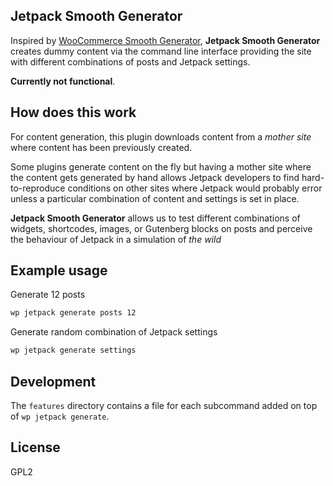 ## Jetpack Smooth Generator

Inspired by [WooCommerce Smooth Generator](https://github.com/woocommerce/wc-smooth-generator), **Jetpack Smooth Generator** creates dummy content via the command line interface providing the site with different combinations of posts and Jetpack settings. 

**Currently not functional**.


## How does this work

For content generation, this plugin downloads content from a _mother site_ where content has been previously created. 

Some plugins generate content on the fly but having a mother site where the content gets generated by hand allows Jetpack developers to find hard-to-reproduce conditions on other sites where Jetpack would probably error unless a particular combination of content and settings is set in place.

**Jetpack Smooth Generator** allows us to test different combinations of widgets, shortcodes, images, or Gutenberg blocks on posts and perceive the behaviour of Jetpack in a simulation of _the wild_

## Example usage

Generate 12 posts

```sh
wp jetpack generate posts 12
```

Generate random combination of Jetpack settings

```sh
wp jetpack generate settings
```

## Development

The `features` directory contains a file for each subcommand added on top of `wp jetpack generate`. 


## License

GPL2
